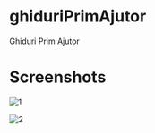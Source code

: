# ghiduriPrimAjutor
Ghiduri Prim Ajutor

# Screenshots

![1](https://raw.githubusercontent.com/trusk89/ghiduriPrimAjutor/master/Screenshots/1.png)

![2](https://raw.githubusercontent.com/trusk89/ghiduriPrimAjutor/master/Screenshots/2.png)
